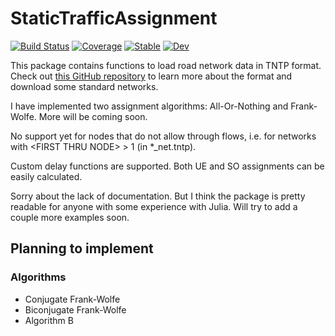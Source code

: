 # StaticTrafficAssignment

[![Build Status](https://travis-ci.org/SaiKiran92/StaticTrafficAssignment.jl.svg?branch=master)](https://travis-ci.org/SaiKiran92/StaticTrafficAssignment.jl)
[![Coverage](https://codecov.io/gh/SaiKiran92/StaticTrafficAssignment.jl/branch/master/graph/badge.svg)](https://codecov.io/gh/SaiKiran92/StaticTrafficAssignment.jl)
[![Stable](https://img.shields.io/badge/docs-stable-blue.svg)](https://SaiKiran92.github.io/StaticTrafficAssignment.jl/stable)
[![Dev](https://img.shields.io/badge/docs-dev-blue.svg)](https://SaiKiran92.github.io/StaticTrafficAssignment.jl/dev)


This package contains functions to load road network data in TNTP format. Check out [this GitHub repository](https://github.com/bstabler/TransportationNetworks) to learn more about the format and download some standard networks.

I have implemented two assignment algorithms: All-Or-Nothing and Frank-Wolfe. More will be coming soon.

No support yet for nodes that do not allow through flows, i.e. for networks with \<FIRST THRU NODE\> > 1 (in \*_net.tntp).

Custom delay functions are supported. Both UE and SO assignments can be easily calculated.

Sorry about the lack of documentation. But I think the package is pretty readable for anyone with some experience with Julia. Will try to add a couple more examples soon.

## Planning to implement
### Algorithms

- Conjugate Frank-Wolfe
- Biconjugate Frank-Wolfe
- Algorithm B
